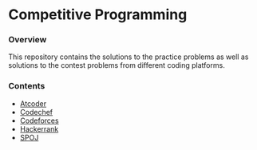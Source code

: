 <p align="center">
<h1>Competitive Programming</h1>
</p>

### Overview
This repository contains the solutions to the practice problems as well as solutions to the contest problems from different coding platforms.

### Contents

- [Atcoder](/AtCoder/README.md)
- [Codechef](/Codechef/README.md)
- [Codeforces](/Codeforces/README.md)
- [Hackerrank](/Hackerrank/README.md)
- [SPOJ](/SPOJ/README.md)
